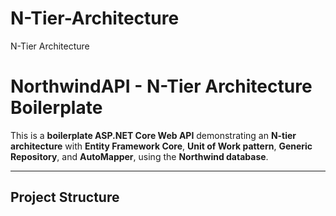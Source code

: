 # N-Tier-Architecture
N-Tier Architecture
# NorthwindAPI - N-Tier Architecture Boilerplate

This is a **boilerplate ASP.NET Core Web API** demonstrating an **N-tier architecture** with **Entity Framework Core**, **Unit of Work pattern**, **Generic Repository**, and **AutoMapper**, using the **Northwind database**.

---

## Project Structure

